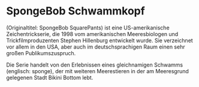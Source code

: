 # SpongeBob Schwammkopf
(Originaltitel: SpongeBob SquarePants) ist eine US-amerikanische Zeichentrickserie, 
die 1998 vom amerikanischen Meeresbiologen und Trickfilmproduzenten Stephen Hillenburg 
entwickelt wurde. Sie verzeichnet vor allem in den USA, aber auch im deutschsprachigen 
Raum einen sehr großen Publikumszuspruch.

Die Serie handelt von den Erlebnissen eines gleichnamigen Schwamms (englisch: sponge),
der mit weiteren Meerestieren in der am Meeresgrund gelegenen Stadt Bikini Bottom lebt. 